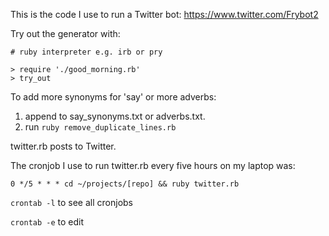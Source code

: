 This is the code I use to run a Twitter bot: https://www.twitter.com/Frybot2

Try out the generator with:

```
# ruby interpreter e.g. irb or pry

> require './good_morning.rb'
> try_out
```

To add more synonyms for 'say' or more adverbs:

1) append to say_synonyms.txt or adverbs.txt.
2) run `ruby remove_duplicate_lines.rb`

twitter.rb posts to Twitter.

The cronjob I use to run twitter.rb every five hours on my laptop was:

```
0 */5 * * * cd ~/projects/[repo] && ruby twitter.rb
```

`crontab -l` to see all cronjobs

`crontab -e` to edit
